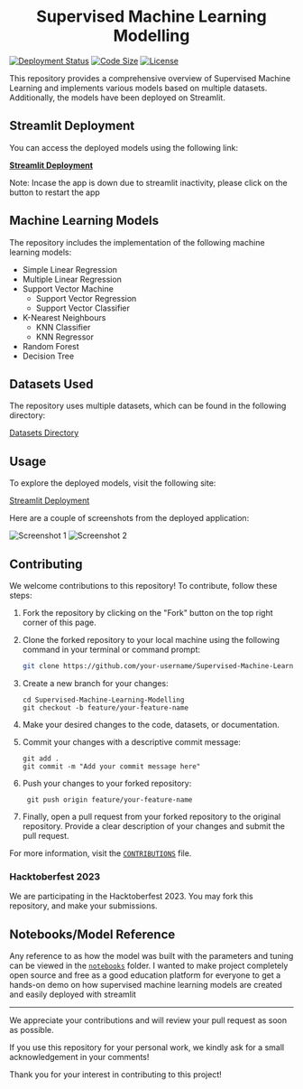 <h1 align=center>Supervised Machine Learning Modelling</h1>

[![Deployment Status](https://img.shields.io/badge/deployment-passing-brightgreen)](https://supervised-ml-aadi1011.streamlit.app/)
[![Code Size](https://img.shields.io/github/languages/code-size/aadi1011/Supervised-Machine-Learning-Modelling)](https://github.com/aadi1011/Supervised-Machine-Learning-Modelling/blob/main/main.py)
[![License](https://img.shields.io/github/license/aadi1011/Supervised-Machine-Learning-Modelling)](https://github.com/aadi1011/Supervised-Machine-Learning-Modelling/blob/main/LICENSE)

This repository provides a comprehensive overview of Supervised Machine Learning and implements various models based on multiple datasets. Additionally, the models have been deployed on Streamlit.  

## Streamlit Deployment

You can access the deployed models using the following link:

**[Streamlit Deployment](https://supervised-ml-aadi1011.streamlit.app/)**

Note: Incase the app is down due to streamlit inactivity, please click on the button to restart the app
## Machine Learning Models

The repository includes the implementation of the following machine learning models:

- Simple Linear Regression
- Multiple Linear Regression
- Support Vector Machine
  - Support Vector Regression
  - Support Vector Classifier
- K-Nearest Neighbours
  - KNN Classifier
  - KNN Regressor
- Random Forest
- Decision Tree

## Datasets Used

The repository uses multiple datasets, which can be found in the following directory:

[Datasets Directory](https://github.com/aadi1011/Supervised-Machine-Learning-Modelling/tree/main/data)

## Usage

To explore the deployed models, visit the following site:

[Streamlit Deployment](https://supervised-ml-aadi1011.streamlit.app/)

Here are a couple of screenshots from the deployed application:

![Screenshot 1](https://github.com/aadi1011/Supervised-Machine-Learning-Modelling/assets/62766172/efecdb83-0fc8-44c2-bd59-101a42c87e79)
![Screenshot 2](https://github.com/aadi1011/Supervised-Machine-Learning-Modelling/assets/62766172/260971b9-e9dc-43db-b9d6-caf21e33e0fa)

## Contributing

We welcome contributions to this repository! To contribute, follow these steps:

1. Fork the repository by clicking on the "Fork" button on the top right corner of this page.

2. Clone the forked repository to your local machine using the following command in your terminal or command prompt:

   ```bash
   git clone https://github.com/your-username/Supervised-Machine-Learning-Modelling.git

3. Create a new branch for your changes:
    ```
    cd Supervised-Machine-Learning-Modelling
    git checkout -b feature/your-feature-name
    ```

4. Make your desired changes to the code, datasets, or documentation.
5. Commit your changes with a descriptive commit message:
    ```
    git add .
    git commit -m "Add your commit message here"
    ```

6. Push your changes to your forked repository:
    ```
     git push origin feature/your-feature-name
    ```

7. Finally, open a pull request from your forked repository to the original repository. Provide a clear description of your changes and submit the pull request.

For more information, visit the [`CONTRIBUTIONS`](https://github.com/aadi1011/Supervised-Machine-Learning-Modelling/blob/main/CONTRIBUTING.md) file.

### Hacktoberfest 2023
We are participating in the Hacktoberfest 2023. You may fork this repository, and make your submissions.

## Notebooks/Model Reference

Any reference to as how the model was built with the parameters and tuning can be viewed in the [`notebooks`](https://github.com/aadi1011/Supervised-Machine-Learning-Modelling/tree/main/notebooks) folder. I wanted to make project completely open source and free as a good education platform for everyone to get a hands-on demo on how supervised machine learning models are created and easily deployed with streamlit

---

We appreciate your contributions and will review your pull request as soon as possible.

If you use this repository for your personal work, we kindly ask for a small acknowledgement in your comments!

Thank you for your interest in contributing to this project!

